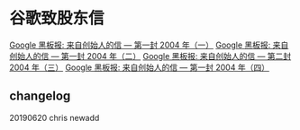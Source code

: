 # 谷歌致股东信

[Google 黑板报: 来自创始人的信 — 第一封 2004 年（一）](https://china.googleblog.com/2007/08/2004_9017.html)
[Google 黑板报: 来自创始人的信 — 第一封 2004 年（二）](https://china.googleblog.com/2007/09/2004_1829.html)
[Google 黑板报: 来自创始人的信 — 第二封 2004 年（三）](https://china.googleblog.com/2007/11/2004_479.html)
[Google 黑板报: 来自创始人的信 — 第一封 2004 年（四）](https://china.googleblog.com/2007/10/2004_3180.html)

## changelog
20190620 chris newadd
